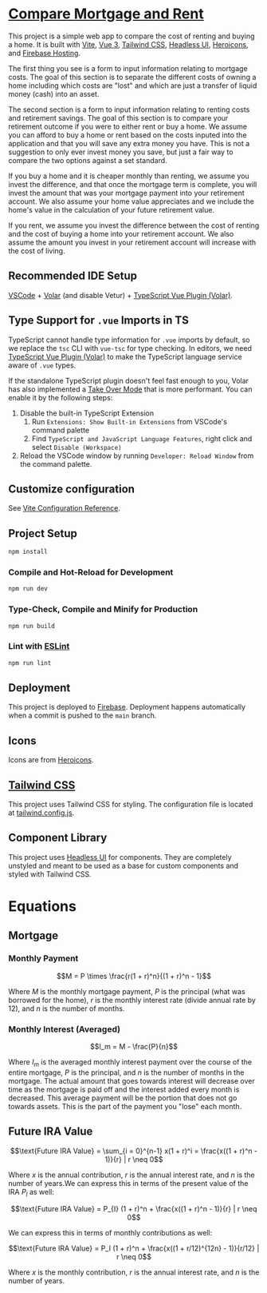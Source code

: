 # [Compare Mortgage and Rent](https://mortgage-and-rent-calculator.web.app/)

This project is a simple web app to compare the cost of renting and buying a home. It is built with [Vite](https://vitejs.dev/), [Vue 3](https://v3.vuejs.org/), [Tailwind CSS](https://tailwindcss.com/), [Headless UI](https://headlessui.dev/), [Heroicons](https://heroicons.com/), and [Firebase Hosting](https://firebase.google.com/).

The first thing you see is a form to input information relating to mortgage costs. The goal of this section is to separate the different costs of owning a home including which costs are "lost" and which are just a transfer of liquid money (cash) into an asset.

The second section is a form to input information relating to renting costs and retirement savings. The goal of this section is to compare your retirement outcome if you were to either rent or buy a home. We assume you can afford to buy a home or rent based on the costs inputed into the application and that you will save any extra money you have. This is not a suggestion to only ever invest money you save, but just a fair way to compare the two options against a set standard.

If you buy a home and it is cheaper monthly than renting, we assume you invest the difference, and that once the mortgage term is complete, you will invest the amount that was your mortgage payment into your retirement account. We also assume your home value appreciates and we include the home's value in the calculation of your future retirement value.

If you rent, we assume you invest the difference between the cost of renting and the cost of buying a home into your retirement account. We also assume the amount you invest in your retirement account will increase with the cost of living.

## Recommended IDE Setup

[VSCode](https://code.visualstudio.com/) + [Volar](https://marketplace.visualstudio.com/items?itemName=Vue.volar) (and disable Vetur) + [TypeScript Vue Plugin (Volar)](https://marketplace.visualstudio.com/items?itemName=Vue.vscode-typescript-vue-plugin).

## Type Support for `.vue` Imports in TS

TypeScript cannot handle type information for `.vue` imports by default, so we replace the `tsc` CLI with `vue-tsc` for type checking. In editors, we need [TypeScript Vue Plugin (Volar)](https://marketplace.visualstudio.com/items?itemName=Vue.vscode-typescript-vue-plugin) to make the TypeScript language service aware of `.vue` types.

If the standalone TypeScript plugin doesn't feel fast enough to you, Volar has also implemented a [Take Over Mode](https://github.com/johnsoncodehk/volar/discussions/471#discussioncomment-1361669) that is more performant. You can enable it by the following steps:

1. Disable the built-in TypeScript Extension
   1. Run `Extensions: Show Built-in Extensions` from VSCode's command palette
   2. Find `TypeScript and JavaScript Language Features`, right click and select `Disable (Workspace)`
2. Reload the VSCode window by running `Developer: Reload Window` from the command palette.

## Customize configuration

See [Vite Configuration Reference](https://vitejs.dev/config/).

## Project Setup

```sh
npm install
```

### Compile and Hot-Reload for Development

```sh
npm run dev
```

### Type-Check, Compile and Minify for Production

```sh
npm run build
```

### Lint with [ESLint](https://eslint.org/)

```sh
npm run lint
```

## Deployment

This project is deployed to [Firebase](https://firebase.google.com/). Deployment happens automatically when a commit is pushed to the `main` branch.

## Icons

Icons are from [Heroicons](https://heroicons.com/).

## [Tailwind CSS](https://tailwindcss.com/)

This project uses Tailwind CSS for styling. The configuration file is located at [tailwind.config.js](./tailwind.config.js).

## Component Library

This project uses [Headless UI](https://headlessui.dev/) for components. They are completely unstyled and meant to be used as a base for custom components and styled with Tailwind CSS.

# Equations

## Mortgage

### Monthly Payment

$$M = P \times \frac{r(1 + r)^n}{(1 + r)^n - 1}$$

Where $M$ is the monthly mortgage payment, $P$ is the principal (what was borrowed for the home), $r$ is the monthly interest rate (divide annual rate by 12), and $n$ is the number of months.

### Monthly Interest (Averaged)

$$I_m = M - \frac{P}{n}$$

Where $I_m$ is the averaged monthly interest payment over the course of the entire mortgage, $P$ is the principal, and $n$ is the number of months in the mortgage. The actual amount that goes towards interest will decrease over time as the mortgage is paid off and the interest added every month is decreased. This average payment will be the portion that does not go towards assets. This is the part of the payment you "lose" each month.

## Future IRA Value

$$\text{Future IRA Value} = \sum_{i = 0}^{n-1} x(1 + r)^i = \frac{x((1 + r)^n - 1)}{r} | r \neq 0$$

Where $x$ is the annual contribution, $r$ is the annual interest rate, and $n$ is the number of years.We can express this in terms of the present value of the IRA $P_{I}$ as well:

$$\text{Future IRA Value} = P_{I} (1 + r)^n + \frac{x((1 + r)^n - 1)}{r} | r \neq 0$$

We can express this in terms of monthly contributions as well:

$$\text{Future IRA Value} = P_I (1 + r)^n +  \frac{x((1 + r/12)^{12n} - 1)}{r/12} | r \neq 0$$

Where $x$ is the monthly contribution, $r$ is the annual interest rate, and $n$ is the number of years.
